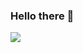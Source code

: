 ### Hello there 👋

<img align="center" src="https://github-readme-stats.vercel.app/api/?username=pranavkrish04" />

